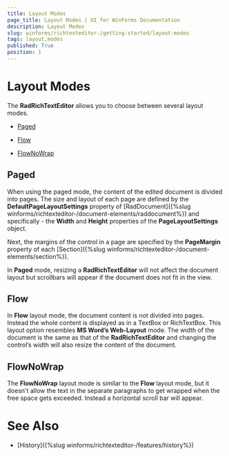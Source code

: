 ```yaml
---
title: Layout Modes
page_title: Layout Modes | UI for WinForms Documentation
description: Layout Modes
slug: winforms/richtexteditor-/getting-started/layout-modes
tags: layout,modes
published: True
position: 1
---
```


# Layout Modes

The __RadRichTextEditor__ allows you to choose between several layout modes.
      

* [Paged](#paged)

* [Flow](#flow)

* [FlowNoWrap](#flownowrap)

## Paged

When using the paged mode, the content of the edited document is divided into pages. The size and layout of each page are defined by the __DefaultPageLayoutSettings__ property of [RadDocument]({%slug winforms/richtexteditor-/document-elements/raddocument%}) and specifically - the __Width__ and __Height__ properties of the __PageLayoutSettings__ object.
        
Next, the margins of the control in a page are specified by the __PageMargin__ property of each [Section]({%slug winforms/richtexteditor-/document-elements/section%}).
        
In __Paged__ mode, resizing a __RadRichTextEditor__ will not affect the document layout but scrollbars will appear if the document does not fit in the view.
        
## Flow

In __Flow__ layout mode, the document content is not divided into pages. Instead the whole content is displayed as in a  TextBox or RichTextBox. This layout option resembles __MS Word’s Web-Layout__ mode. The width of the document is the same as that of the __RadRichTextEditor__ and changing the control’s width will also resize the content of the document.

## FlowNoWrap

The __FlowNoWrap__ layout mode is similar to the __Flow__ layout mode, but it doesn't allow the text in the separate paragraphs to get wrapped when the free space gets exceeded. Instead a horizontal scroll bar will appear.

# See Also

 * [History]({%slug winforms/richtexteditor-/features/history%})
